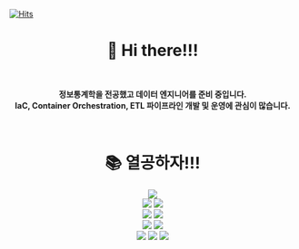[![Hits](https://hits.seeyoufarm.com/api/count/incr/badge.svg?url=https%3A%2F%2Fgithub.com%2Fseonwoojh&count_bg=%23FFE200&title_bg=%23333333&icon=skyliner.svg&icon_color=%23FFFFFF&title=hits&edge_flat=false)](https://hits.seeyoufarm.com)


  <div align=center><h1>👋 Hi there!!!</h1></div>
<br>
<div align=center>
  
  **정보통계학을 전공했고 데이터 엔지니어를 준비 중입니다.**
  <br>
  **IaC, Container Orchestration, ETL 파이프라인 개발 및 운영에 관심이 많습니다.**
  
<!-- [![Anurag's GitHub stats](https://github-readme-stats.vercel.app/api?username=seonwoojh&show_icons=true&theme=tokyonight)](https://github.com/anuraghazra/github-readme-stats) -->

<!-- <img src="https://img.shields.io/badge/java-007396?style=for-the-badge&logo=java&logoColor=white"> -->


<br>

<div align=center><h1>📚 열공하자!!! </h1></div>

<div align=center> 
  
  
  <img src="https://img.shields.io/badge/python-3776AB?style=for-the-badge&logo=python&logoColor=white">
  <br>
  <img src="https://img.shields.io/badge/github-181717?style=for-the-badge&logo=github&logoColor=white">
  <img src="https://img.shields.io/badge/git-F05032?style=for-the-badge&logo=git&logoColor=white"> 
  <br>
  <img src="https://img.shields.io/badge/linux-FCC624?style=for-the-badge&logo=linux&logoColor=black">
  <img src="https://img.shields.io/badge/Terraform-7B42BC?style=for-the-badge&logo=terraform&logoColor=white">
  <br>
  <img src="https://img.shields.io/badge/Docker-2496ED?style=for-the-badge&logo=docker&logoColor=white">
  <img src="https://img.shields.io/badge/Kubernetes-326CE5?style=for-the-badge&logo=Kubernetes&logoColor=white">
  <br>
  <img src="https://img.shields.io/badge/Elastic Stack-005571?style=for-the-badge&logo=Elastic Stack&logoColor=white">
  <img src="https://img.shields.io/badge/Apache Kafka-231F20?style=for-the-badge&logo=Apache Kafka&logoColor=white">
  <img src="https://img.shields.io/badge/Apache Airflow-017CEE?style=for-the-badge&logo=Apache Airflow&logoColor=white">
  <br>
<!--   <img src="https://img.shields.io/badge/Amazon AWS-232F3E?style=for-the-badge&logo=Amazon AWS&logoColor=white">
  <img src="https://img.shields.io/badge/Microsoft Azure-0078D4?style=for-the-badge&logo=Microsoft Azure&logoColor=white">
  <br> -->
  
